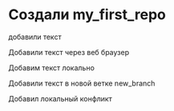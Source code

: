 # Создали my_first_repo

добавили текст

Добавили текст через веб браузер

Добавим текст локально

Добавили текст в новой ветке new_branch


Добавил локальный конфликт
